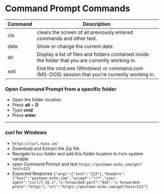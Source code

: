 # Command Prompt Commands


|  Command |  Description |
|---|---|
| cls  | clears the screen of all previously entered commands and other text.|
| date  |  Show or change the current date.|
|  dir | Display a list of files and folders contained inside the folder that you are currently working in.  |
|  exit | End the cmd.exe (Windows) or command.com (MS-DOS) session that you're currently working in.   |


### Open Command Prompt from a specific folder

- Open the folder location 
- Press **alt** + **D**
- Type **cmd**
- Press **enter**

---

### curl for Windows

- `https://curl.haxx.se/`
- Download and Extract the Zip file
- Navigate to `bin` folder and add this folder location to `Path` system variable
- open Command Prompt and test `https://postman-echo.com/get?test=123`
- Expected Response `{"args":{"test":"123"},"headers":{"host":"postman-echo.com","accept":"*/*","user-agent":"curl/7.55.1","x-forwarded-port":"443","x-forwarded-proto":"https"},"url":"https://postman-echo.com/get?test=123"}`

